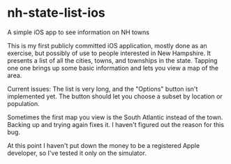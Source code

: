 nh-state-list-ios
=================

A simple iOS app to see information on NH towns

This is my first publicly committed iOS application, mostly done as an exercise, 
but possibly of use to people interested in New Hampshire. It presents a list of
all the cities, towns, and townships in the state. Tapping one one brings up
some basic information and lets you view a map of the area. 

Current issues:
The list is very long, and the "Options" button isn't implemented yet. The
button should let you choose a subset by location or population.

Sometimes the first map you view is the South Atlantic instead of the town.
Backing up and trying again fixes it. I haven't figured out the reason for
this bug.

At this point I haven't put down the money to be a registered Apple developer,
so I've tested it only on the simulator.
